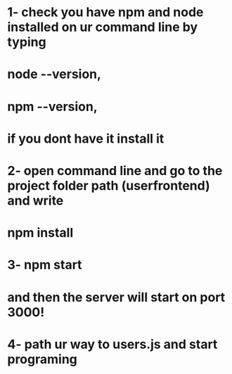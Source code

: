 # 1- check you have npm and node installed on ur command line by typing
# node --version,
# npm --version,
# if you dont have it install it
# 2- open command line and go to the project folder path  (userfrontend) and write
# npm install
# 3- npm start
# and then the server will start on port 3000!
# 4- path ur way to users.js and start programing 

